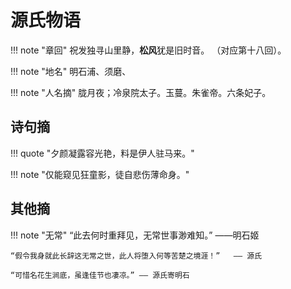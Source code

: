 # 源氏物语


!!! note "章回"
    祝发独寻山里静，**松风**犹是旧时音。 （对应第十八回）。

!!! note "地名"
    明石浦、须磨、

!!! note "人名摘"
    胧月夜；冷泉院太子。玉蔓。朱雀帝。六条妃子。

## 诗句摘

!!! quote "夕颜凝露容光艳，料是伊人驻马来。"

!!! note "仅能窥见狂童影，徒自悲伤薄命身。"



## 其他摘


!!! note "无常"
    “此去何时重拜见，无常世事渺难知。” ——明石姬

    “假令我身就此长辞这无常之世，此人将堕入何等苦楚之境涯！”   —— 源氏

    “可惜名花生涧底，虽逢佳节也凄凉。” —— 源氏寄明石
    

